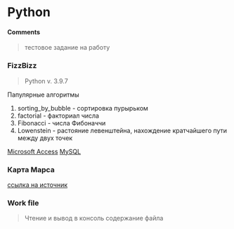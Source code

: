 # Python
#### Comments
> тестовое задание на работу       


### FizzBizz
> Python v. 3.9.7

Папулярные алгоритмы    
1. sorting_by_bubble - сортировка пурырьком   
2. factorial - факториал числа
3. Fibonacci -  числа Фибоначчи
4. Lowenstein -  растояние левенштейна, нахождение кратчайшего пути между двух точек
  
  [Microsoft Access](https://www.microsoft.com/ru-ru/microsoft-365/access)
  [MySQL](https://www.mysql.com/downloads)



### Карта Марса 
[ссылка на источник](https://habr.com/ru/company/skillfactory/blog/649097/)



### Work file
>Чтение и вывод в консоль содержание файла    